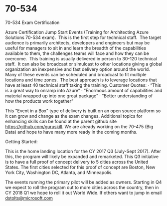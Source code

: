 # 70-534
70-534 Exam Certification

Azure Certification Jump Start Events (Training for Architecting Azure Solutions 70-534 exam).  
This is the first step for technical staff.  The target audience is primarily architects, developers and engineers but may be useful for managers to sit in and learn the breadth of the capabilities available to them, the challenges teams will face and how they can be overcome.  This training is usually delivered in person to 30-120 technical staff.  It can also be broadcast or simulcast to other locations giving a global organization an inexpensive and fast delivery option around the world.  Many of these events can be scheduled and broadcast to fit multiple locations and time zones.  The best approach is to leverage locations that have at least 40 technical staff taking the training. 
Customer Quotes:
	· “This is a great way to onramp into Azure”
	· “Enormous amount of capabilities and material wrapped up into one great package”
	· “Better understanding of how the products work together”

This "Event in a Box" type of delivery is built on an open source platform so it can grow and change as the exam changes.  Additional topics for enhancing skills can be found at the parent github site https://github.com/guruskill.  We are already working on the 70-475 (Big Data) and hope to have many more ready in the coming months.

Getting Started:

This is the home landing location for the CY 2017 Q3 (July-Sept 2017).  After this, the program will likely be expanded and remarketed.  This Q3 initiative is to have a full proof of concept delivery to 5 cities across the United States. The first cities selected for this proof of concept are Boston, New York City, Washington DC, Atlanta, and Minneapolis.  

The events running the primary pilot will be added as owners. Starting in Q4 we expect to roll the program out to more cities across the country, then in CY 2018 Q1 we hope to roll it out World Wide.  If others want to jump in email dstolts@microsoft.com  




